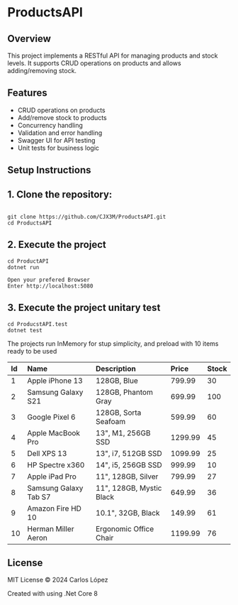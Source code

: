 # ProductsAPI

## Overview
This project implements a RESTful API for managing products and stock levels. It supports CRUD operations on products and allows adding/removing stock.

## Features
- CRUD operations on products
- Add/remove stock to products
- Concurrency handling
- Validation and error handling
- Swagger UI for API testing
- Unit tests for business logic

## Setup Instructions

## 1. Clone the repository:
```

git clone https://github.com/CJX3M/ProductsAPI.git
cd ProductsAPI

```
## 2. Execute the project

```
cd ProductAPI
dotnet run

Open your prefered Browser
Enter http://localhost:5080
```

## 3. Execute the project unitary test

```
cd ProducstAPI.test
dotnet test
```

The projects run InMemory for stup simplicity, and preload with 10 items ready to be used 

| Id | Name | Description | Price | Stock |
| :-- | :-- | :-- | :-- | :-- |
| 1 | Apple iPhone 13 | 128GB, Blue | 799.99 | 30 |
| 2 | Samsung Galaxy S21 | 128GB, Phantom Gray | 699.99 | 100 |
| 3 | Google Pixel 6 | 128GB, Sorta Seafoam | 599.99 | 60 |
| 4 | Apple MacBook Pro | 13", M1, 256GB SSD | 1299.99 | 45 |
| 5 | Dell XPS 13 | 13", i7, 512GB SSD | 1099.99 | 25 |
| 6 | HP Spectre x360 | 14", i5, 256GB SSD | 999.99 | 10 |
| 7 | Apple iPad Pro | 11", 128GB, Silver | 799.99 | 27 |
| 8 | Samsung Galaxy Tab S7 | 11", 128GB, Mystic Black | 649.99 | 36 |
| 9 | Amazon Fire HD 10 | 10.1", 32GB, Black | 149.99 | 61 |
| 10 | Herman Miller Aeron | Ergonomic Office Chair | 1199.99 | 76 |

## License
MIT License © 2024 Carlos López

Created with using .Net Core 8
